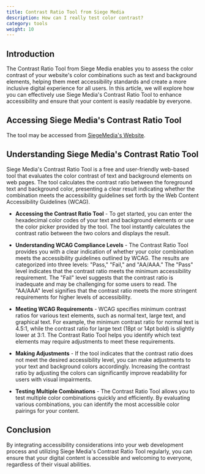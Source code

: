 ```yaml
---
title: Contrast Ratio Tool from Siege Media
description: How can I really test color contrast? 
category: tools
weight: 10
---
```


## Introduction

The Contrast Ratio Tool from Siege Media enables you to assess the color contrast of your website's color combinations such as text and background elements, helping them meet accessibility standards and create a more inclusive digital experience for all users. In this article, we will explore how you can effectively use Siege Media's Contrast Ratio Tool to enhance accessibility and ensure that your content is easily readable by everyone.

## Accessing Siege Media's Contrast Ratio Tool

The tool may be accessed from [SiegeMedia's Website](https://www.siegemedia.com/contrast-ratio).

## Understanding Siege Media's Contrast Ratio Tool

Siege Media's Contrast Ratio Tool is a free and user-friendly web-based tool that evaluates the color contrast of text and background elements on web pages. The tool calculates the contrast ratio between the foreground text and background color, presenting a clear result indicating whether the combination meets the accessibility guidelines set forth by the Web Content Accessibility Guidelines (WCAG).

* **Accessing the Contrast Ratio Tool** - To get started, you can enter the hexadecimal color codes of your text and background elements or use the color picker provided by the tool. The tool instantly calculates the contrast ratio between the two colors and displays the result.

* **Understanding WCAG Compliance Levels** - The Contrast Ratio Tool provides you with a clear indication of whether your color combination meets the accessibility guidelines outlined by WCAG. The results are categorized into three levels: "Pass," "Fail," and "AA/AAA." The "Pass" level indicates that the contrast ratio meets the minimum accessibility requirement. The "Fail" level suggests that the contrast ratio is inadequate and may be challenging for some users to read. The "AA/AAA" level signifies that the contrast ratio meets the more stringent requirements for higher levels of accessibility.

* **Meeting WCAG Requirements** - WCAG specifies minimum contrast ratios for various text elements, such as normal text, large text, and graphical text. For example, the minimum contrast ratio for normal text is 4.5:1, while the contrast ratio for large text (18pt or 14pt bold) is slightly lower at 3:1. The Contrast Ratio Tool helps you identify which text elements may require adjustments to meet these requirements.

* **Making Adjustments** - If the tool indicates that the contrast ratio does not meet the desired accessibility level, you can make adjustments to your text and background colors accordingly. Increasing the contrast ratio by adjusting the colors can significantly improve readability for users with visual impairments.

* **Testing Multiple Combinations** - The Contrast Ratio Tool allows you to test multiple color combinations quickly and efficiently. By evaluating various combinations, you can identify the most accessible color pairings for your content.

## Conclusion

By integrating accessibility considerations into your web development process and utilizing Siege Media's Contrast Ratio Tool regularly, you can ensure that your digital content is accessible and welcoming to everyone, regardless of their visual abilities.
